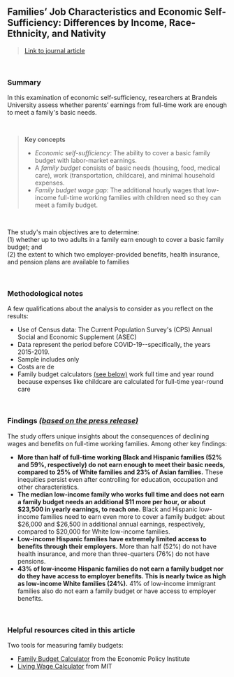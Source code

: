 <br>

## Families’ Job Characteristics and Economic Self-Sufficiency: Differences by Income, Race-Ethnicity, and Nativity  

> [Link to journal article](https://www.rsfjournal.org/content/8/5/67)  

<br> 

### Summary

In this examination of economic self-sufficiency, researchers at Brandeis University assess whether parents’ earnings from full-time work are enough to meet a family's basic needs. 

<br>
  
> **Key concepts**
> 
> * *Economic self-sufficiency*: The ability to cover a basic family budget with labor-market earnings.  
> * A *family budget* consists of basic needs (housing, food, medical care), work (transportation, childcare), and minimal household expenses.
> * *Family budget wage gap*: The additional hourly wages that low-income full-time working families with children need so they can meet a family budget.

<br>

The study's main objectives are to determine:  
(1) whether up to two adults in a family earn enough to cover a basic family budget; and  
(2) the extent to which two employer-provided benefits, health insurance, and pension plans are available to families  

<br> 

### Methodological notes

A few qualifications about the analysis to consider as you reflect on the results:

* Use of Census data: The Current Population Survey's (CPS) Annual Social and Economic Supplement (ASEC)
* Data represent the period before COVID-19--specifically, the years 2015-2019.
* Sample includes only 
* Costs are de
* Family budget calculators [(see below)](#helpful-resources-cited-in-this-article) work full time and year round because expenses like childcare are calculated for full-time year-round care

<br>

### Findings [*(based on the press release)*](https://www.diversitydatakids.org/research-library/research-report/families-job-characteristics-and-economic-self-sufficiency)

The study offers unique insights about the consequences of declining wages and benefits on full-time working families. Among other key findings:  

- **More than half of full-time working Black and Hispanic families (52% and 59%, respectively) do not earn enough to meet their basic needs, compared to 25% of White families and 23% of Asian families.** These inequities persist even after controlling for education, occupation and other characteristics.   
- **The median low-income family who works full time and does not earn a family budget needs an additional $11 more per hour, or about $23,500 in yearly earnings, to reach one.** Black and Hispanic low-income families need to earn even more to cover a family budget: about $26,000 and $26,500 in additional annual earnings, respectively, compared to $20,000 for White low-income families.    
- **Low-income Hispanic families have extremely limited access to benefits through their employers.** More than half (52%) do not have health insurance, and more than three-quarters (76%) do not have pensions.   
- **43% of low-income Hispanic families do not earn a family budget nor do they have access to employer benefits. This is nearly twice as high as low-income White families (24%).** 41% of low-income immigrant families also do not earn a family budget or have access to employer benefits. 

<br>

### Helpful resources cited in this article

Two tools for measuring family budgets:  
- [Family Budget Calculator](https://www.epi.org/resources/budget/) from the Economic Policy Institute
- [Living Wage Calculator](https://livingwage.mit.edu/) from MIT

